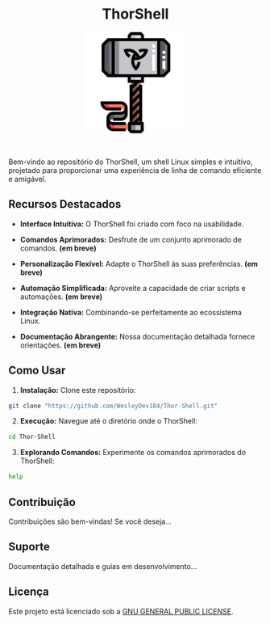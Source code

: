 <h1 align="center" >
  ThorShell
</h1>

<p align="center">
  <a href="https://github.com/WesleyDev184/Thor-Shell" target="blank"><img src="public/thor-hammer.png" width="200" alt="Logo" /></a>
</p>

<br>

Bem-vindo ao repositório do ThorShell, um shell Linux simples e intuitivo, projetado para proporcionar uma experiência de linha de comando eficiente e amigável.

## Recursos Destacados

- **Interface Intuitiva:** O ThorShell foi criado com foco na usabilidade.

- **Comandos Aprimorados:** Desfrute de um conjunto aprimorado de comandos. **(em breve)**

- **Personalização Flexível:** Adapte o ThorShell às suas preferências. **(em breve)**

- **Automação Simplificada:** Aproveite a capacidade de criar scripts e automações. **(em breve)**

- **Integração Nativa:** Combinando-se perfeitamente ao ecossistema Linux.

- **Documentação Abrangente:** Nossa documentação detalhada fornece orientações. **(em breve)**

## Como Usar

1. **Instalação:** Clone este repositório:

```bash
git clone "https://github.com/WesleyDev184/Thor-Shell.git"
```

2. **Execução:** Navegue até o diretório onde o ThorShell:
  
  ```bash
  cd Thor-Shell
  ```

3. **Explorando Comandos:** Experimente os comandos aprimorados do ThorShell:

  ```bash
  help
  ```

## Contribuição

Contribuições são bem-vindas! Se você deseja...

## Suporte

Documentação detalhada e guias em desenvolvimento...

## Licença

Este projeto está licenciado sob a [GNU GENERAL PUBLIC LICENSE](https://www.gnu.org/licenses/gpl-3.0.html).
